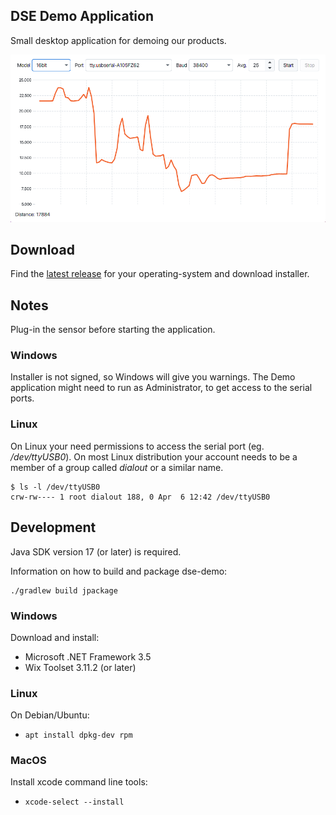 DSE Demo Application
--------------------

Small desktop application for demoing our products.

![Alt text](doc/screenshot.png?raw=true "DSE Demo")

## Download

Find the [latest release](https://github.com/Danish-Sensor-Engineering/dse-demo/releases/latest) for your operating-system and download installer.

## Notes

Plug-in the sensor before starting the application.


### Windows

Installer is not signed, so Windows     will give you warnings. 
The Demo application might need to run as Administrator, to get access to the serial ports.


### Linux

On Linux your need permissions to access the serial port (eg. */dev/ttyUSB0*). On most Linux distribution your account needs to be a member of a group called *dialout* or a similar name.

```shell
$ ls -l /dev/ttyUSB0
crw-rw---- 1 root dialout 188, 0 Apr  6 12:42 /dev/ttyUSB0
```


## Development

Java SDK version 17 (or later) is required.

Information on how to build and package dse-demo:

```shell
./gradlew build jpackage
```

### Windows

Download and install:

- Microsoft .NET Framework 3.5
- Wix Toolset 3.11.2 (or later)


### Linux

On Debian/Ubuntu:

- ```apt install dpkg-dev rpm```


### MacOS

Install xcode command line tools:

- ```xcode-select --install```

